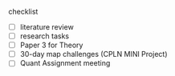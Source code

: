 checklist
- [ ] literature review
- [ ] research tasks
- [ ] Paper 3 for Theory
- [ ] 30-day map challenges (CPLN MINI Project)
- [ ] Quant Assignment meeting
